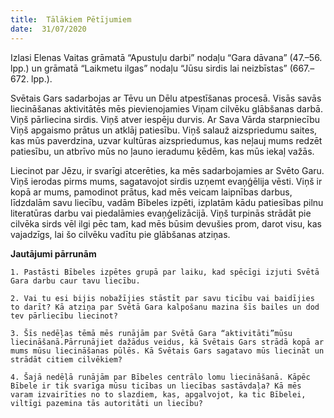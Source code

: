 ```yaml
---
title:  Tālākiem Pētījumiem
date:  31/07/2020
---
```


Izlasi Elenas Vaitas grāmatā “Apustuļu darbi” nodaļu “Gara dāvana” (47.–56. lpp.) un grāmatā “Laikmetu ilgas” nodaļu “Jūsu sirdis lai neizbīstas” (667.–672. lpp.).

Svētais Gars sadarbojas ar Tēvu un Dēlu atpestīšanas procesā. Visās savās liecināšanas aktivitātēs mēs pievienojamies Viņam cilvēku glābšanas darbā. Viņš pārliecina sirdis. Viņš atver iespēju durvis. Ar Sava Vārda starpniecību Viņš apgaismo prātus un atklāj patiesību. Viņš salauž aizspriedumu saites, kas mūs paverdzina, uzvar kultūras aizspriedumus, kas neļauj mums redzēt patiesību, un atbrīvo mūs no ļauno ieradumu ķēdēm, kas mūs iekaļ važās.

Liecinot par Jēzu, ir svarīgi atcerēties, ka mēs sadarbojamies ar Svēto Garu. Viņš ierodas pirms mums, sagatavojot sirdis uzņemt evaņģēlija vēsti. Viņš ir kopā ar mums, pamodinot prātus, kad mēs veicam laipnības darbus, līdzdalām savu liecību, vadām Bībeles izpēti, izplatām kādu patiesības pilnu literatūras darbu vai piedalāmies evaņģelizācijā. Viņš turpinās strādāt pie cilvēka sirds vēl ilgi pēc tam, kad mēs būsim devušies prom, darot visu, kas vajadzīgs, lai šo cilvēku vadītu pie glābšanas atziņas.

**Jautājumi pārrunām**

`1.	Pastāsti Bībeles izpētes grupā par laiku, kad spēcīgi izjuti Svētā Gara darbu caur tavu liecību.`

`2.	Vai tu esi bijis nobažījies stāstīt par savu ticību vai baidījies to darīt? Kā atziņa par Svētā Gara kalpošanu mazina šīs bailes un dod tev pārliecību liecinot?`

`3.	Šīs nedēļas tēmā mēs runājām par Svētā Gara “aktivitāti”mūsu liecināšanā.Pārrunājiet dažādus veidus, kā Svētais Gars strādā kopā ar mums mūsu liecināšanas pūlēs. Kā Svētais Gars sagatavo mūs liecināt un strādāt citiem cilvēkiem?`

`4.	Šajā nedēļā runājām par Bībeles centrālo lomu liecināšanā. Kāpēc Bībele ir tik svarīga mūsu ticības un liecības sastāvdaļa? Kā mēs varam izvairīties no to slazdiem, kas, apgalvojot, ka tic Bībelei, viltīgi pazemina tās autoritāti un liecību?`